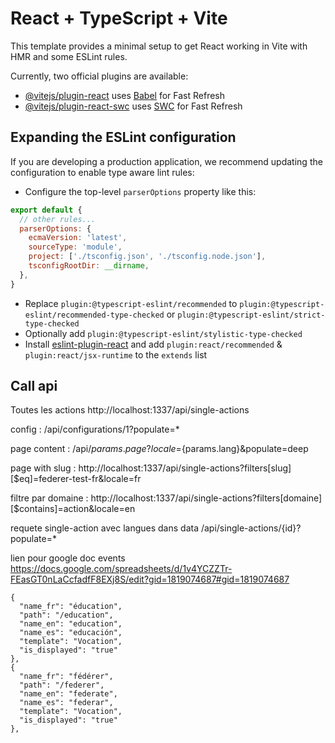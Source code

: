 # React + TypeScript + Vite

This template provides a minimal setup to get React working in Vite with HMR and some ESLint rules.

Currently, two official plugins are available:

- [@vitejs/plugin-react](https://github.com/vitejs/vite-plugin-react/blob/main/packages/plugin-react/README.md) uses [Babel](https://babeljs.io/) for Fast Refresh
- [@vitejs/plugin-react-swc](https://github.com/vitejs/vite-plugin-react-swc) uses [SWC](https://swc.rs/) for Fast Refresh

## Expanding the ESLint configuration

If you are developing a production application, we recommend updating the configuration to enable type aware lint rules:

- Configure the top-level `parserOptions` property like this:

```js
export default {
  // other rules...
  parserOptions: {
    ecmaVersion: 'latest',
    sourceType: 'module',
    project: ['./tsconfig.json', './tsconfig.node.json'],
    tsconfigRootDir: __dirname,
  },
}
```

- Replace `plugin:@typescript-eslint/recommended` to `plugin:@typescript-eslint/recommended-type-checked` or `plugin:@typescript-eslint/strict-type-checked`
- Optionally add `plugin:@typescript-eslint/stylistic-type-checked`
- Install [eslint-plugin-react](https://github.com/jsx-eslint/eslint-plugin-react) and add `plugin:react/recommended` & `plugin:react/jsx-runtime` to the `extends` list

## Call api
Toutes les actions
http://localhost:1337/api/single-actions

config : 
/api/configurations/1?populate=*

page content : 
/api/${params.page}?locale=${params.lang}&populate=deep

page with slug : 
http://localhost:1337/api/single-actions?filters[slug][$eq]=federer-test-fr&locale=fr

filtre par  domaine : 
http://localhost:1337/api/single-actions?filters[domaine][$contains]=action&locale=en

requete single-action avec langues dans data
/api/single-actions/{id}?populate=*

lien pour google doc events
https://docs.google.com/spreadsheets/d/1v4YCZZTr-FEasGT0nLaCcfadfF8EXj8S/edit?gid=1819074687#gid=1819074687

    {
      "name_fr": "éducation",
      "path": "/education",
      "name_en": "education",
      "name_es": "educación",
      "template": "Vocation",
      "is_displayed": "true"
    },
    {
      "name_fr": "fédérer",
      "path": "/federer",
      "name_en": "federate",
      "name_es": "federar",
      "template": "Vocation",
      "is_displayed": "true"
    },